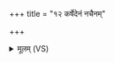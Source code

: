 +++
title = "१२ कर्षेदेनं नचैनम्"

+++
<details><summary>मूलम् (VS)</summary>

कर्षे॑देनं॒ नचै॑नं॒ कर्षे॑त् ॥
</details>